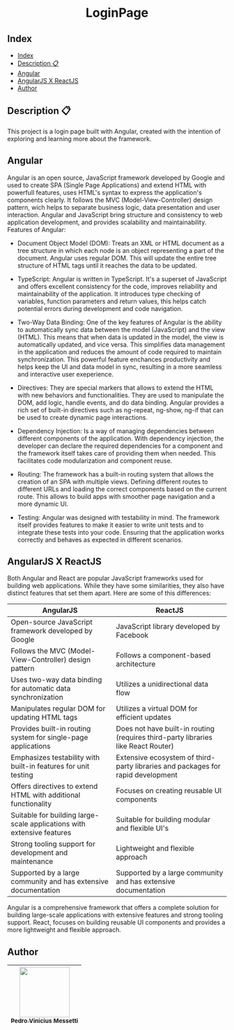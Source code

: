 <h1 align="center">
    LoginPage
</h1>

## Index  

- [Index](#index)
- [Description :clipboard:](#description-clipboard)
- [Angular](#angular)
- [AngularJS X ReactJS](#angularjs-x-reactjs)
- [Author](#author)
  
## Description :clipboard:

This project is a login page built with Angular, created with the intention of exploring and learning more about the framework.

## Angular

Angular is an open source, JavaScript framework developed by Google and used to create SPA (Single Page Applications) and extend HTML with powerfull features, uses HTML's syntax to express the application's components clearly. It follows the MVC (Model-View-Controller) design pattern, wich helps to separate business logic, data presentation and user interaction. Angular and JavaScript bring structure and consistency to web application development, and provides scalability and maintainability. Features of Angular:

- Document Object Model (DOM): Treats an XML or HTML document as a tree structure in which each node is an object representing a part of the document. Angular uses regular DOM. This will update the entire tree structure of HTML tags until it reaches the data to be updated.
  
- TypeScript: Angular is written in TypeScript. It's a superset of JavaScript and offers excellent consistency for the code, improves reliability and maintainability of the application. It introduces type checking of variables, function parameters and return values, this helps catch potential errors during development and code navigation.

- Two-Way Data Binding: One of the key features of Angular is the ability to automatically sync data between the model (JavaScript) and the view (HTML). This means that when data is updated in the model, the view is automatically updated, and vice versa. This simplifies data management in the application and reduces the amount of code required to maintain synchronization. This powerful feature enchances productivity and helps keep the UI and data model in sync, resulting in a more seamless and interactive user exeperience.

- Directives: They are special markers that allows to extend the HTML with new behaviors and functionalities. They are used to manipulate the DOM, add logic, handle events, and do data binding. Angular provides a rich set of built-in directives such as ng-repeat, ng-show, ng-if that can be used to create dynamic page interactions.

- Dependency Injection: Is a way of managing dependencies between different components of the application. With dependency injection, the developer can declare the required dependencies for a component and the framework itself takes care of providing them when needed. This facilitates code modularization and component reuse.

- Routing: The framework has a built-in routing system that allows the creation of  an SPA with multiple views. Defining different routes to different URLs and loading the correct components based on the current route. This allows to build apps with smoother page navigation and a more dynamic UI.

- Testing: Angular was designed with testability in mind. The framework itself provides features to make it easier to write unit tests and to integrate these tests into your code. Ensuring that the application works correctly and behaves as expected in different scenarios.

## AngularJS X ReactJS

Both Angular and React are popular JavaScript frameworks used for building web applications. While they have some similarities, they also have distinct features that set them apart. Here are some of this differences:

| AngularJS | ReactJS |
|-----------|---------|
| Open-source JavaScript framework developed by Google | JavaScript library developed by Facebook |
| Follows the MVC (Model-View-Controller) design pattern | Follows a component-based architecture |
| Uses two-way data binding for automatic data synchronization | Utilizes a unidirectional data flow |
| Manipulates regular DOM for updating HTML tags | Utilizes a virtual DOM for efficient updates |
| Provides built-in routing system for single-page applications | Does not have built-in routing (requires third-party libraries like React Router) |
| Emphasizes testability with built-in features for unit testing | Extensive ecosystem of third-party libraries and packages for rapid development |
| Offers directives to extend HTML with additional functionality | Focuses on creating reusable UI components |
| Suitable for building large-scale applications with extensive features | Suitable for building modular and flexible UI's |
| Strong tooling support for development and maintenance | Lightweight and flexible approach |
| Supported by a large community and has extensive documentation | Supported by a large community and has extensive documentation |

Angular is a comprehensive framework that offers a complete solution for building large-scale applications with extensive features and strong tooling support. React, focuses on building reusable UI components and provides a more lightweight and flexible approach.

## Author

| [<img src="https://avatars.githubusercontent.com/u/105685220?v=4" width=115><br><sub>Pedro Vinicius Messetti</sub>](https://github.com/pedromessetti) |
| :---------------------------------------------------------------------------------------------------------------------------------------------------: |